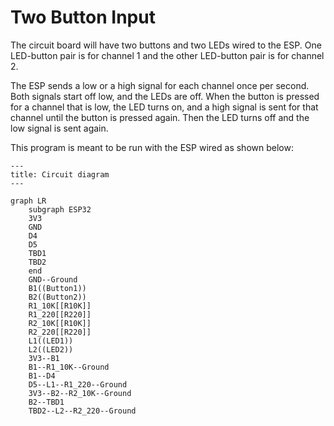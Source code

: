 # Two Button Input

The circuit board will have two buttons and two LEDs wired to the ESP. One LED-button pair is for channel 1 and the other LED-button pair is for channel 2.

The ESP sends a low or a high signal for each channel once per second. Both signals start off low, and the LEDs are off. When the button is pressed for a channel that is low, the LED turns on, and a high signal is sent for that channel until the button is pressed again. Then the LED turns off and the low signal is sent again.

This program is meant to be run with the ESP wired as shown below:

```mermaid
---
title: Circuit diagram
---

graph LR
	subgraph ESP32
	3V3
	GND
	D4
	D5
	TBD1
	TBD2
	end
	GND--Ground
	B1((Button1))
	B2((Button2))
	R1_10K[[R10K]]
	R1_220[[R220]]
	R2_10K[[R10K]]
	R2_220[[R220]]
	L1((LED1))
	L2((LED2))
	3V3--B1
	B1--R1_10K--Ground
	B1--D4
	D5--L1--R1_220--Ground
	3V3--B2--R2_10K--Ground
	B2--TBD1
	TBD2--L2--R2_220--Ground
```
